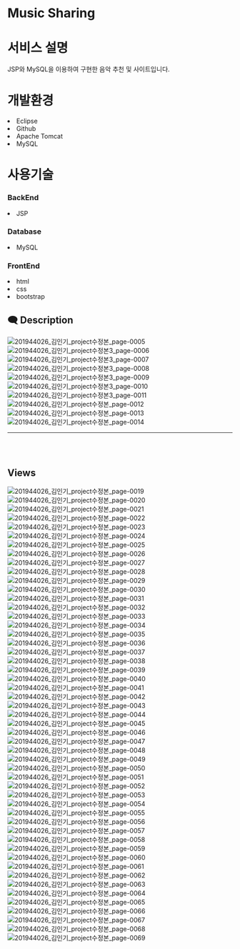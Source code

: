 # Music Sharing

<h1>서비스 설명</h1>
JSP와 MySQL을 이용하여 구현한 음악 추천 및  사이트입니다.

<h1>개발환경</h3>
<li>Eclipse</li>
<li>Github</li>
<li>Apache Tomcat</li>
<li>MySQL</li>
<h1>사용기술</h1>
<h3>BackEnd</h3>
<li>JSP</li>
<h3>Database</h3>
<li>MySQL</li>
<h3>FrontEnd</h3>
<li>html</li>
<li>css</li>
<li>bootstrap</li>

## 🗨 Description
![201944026_김인기_project수정본_page-0005](https://user-images.githubusercontent.com/22267184/225922150-92bf276e-6e7d-4ff2-a5e4-9f7ddb25f1cb.jpg)
![201944026_김인기_project수정본3_page-0006](https://user-images.githubusercontent.com/22267184/225925361-00b31bdf-52a9-4c97-8d33-7be29be1063b.jpg)
![201944026_김인기_project수정본3_page-0007](https://user-images.githubusercontent.com/22267184/225925119-819b925a-c1ca-4216-b7e0-3ee5fb2f2744.jpg)
![201944026_김인기_project수정본3_page-0008](https://user-images.githubusercontent.com/22267184/225925129-5aafb219-4de6-4dc3-a4e0-06a5710e18bf.jpg)
![201944026_김인기_project수정본3_page-0009](https://user-images.githubusercontent.com/22267184/225925130-e9ea5b69-2686-4e58-bed9-53608e13d38b.jpg)
![201944026_김인기_project수정본3_page-0010](https://user-images.githubusercontent.com/22267184/225925133-2f18c159-78ec-4dfc-a00d-8e4a2fd29138.jpg)
![201944026_김인기_project수정본3_page-0011](https://user-images.githubusercontent.com/22267184/225925135-a8ca2bf1-c3bb-4aa2-96ad-784202ef49cf.jpg)
![201944026_김인기_project수정본_page-0012](https://user-images.githubusercontent.com/22267184/225922190-4030db96-081d-418d-8aa0-88bdc7a3eb1a.jpg)
![201944026_김인기_project수정본_page-0013](https://user-images.githubusercontent.com/22267184/225922195-26d82e6d-d6f0-4716-b9fc-1d0b21dce475.jpg)
![201944026_김인기_project수정본_page-0014](https://user-images.githubusercontent.com/22267184/225922200-9c59af43-1bf1-4b0d-bbf6-2320b2757b39.jpg)

<hr>
<br><br>

## Views
![201944026_김인기_project수정본_page-0019](https://user-images.githubusercontent.com/22267184/225922218-b60bd905-b731-4827-8a7b-11264db524fd.jpg)
![201944026_김인기_project수정본_page-0020](https://user-images.githubusercontent.com/22267184/225922222-42c38ead-6dea-4b18-af80-6a125ece02dc.jpg)
![201944026_김인기_project수정본_page-0021](https://user-images.githubusercontent.com/22267184/225922224-a84b5de4-d4bc-4614-88bc-c1809f2356bb.jpg)
![201944026_김인기_project수정본_page-0022](https://user-images.githubusercontent.com/22267184/225922228-4850bb81-2fd7-4a44-a940-40006efc14ca.jpg)
![201944026_김인기_project수정본_page-0023](https://user-images.githubusercontent.com/22267184/225922233-9aa735bd-ca3d-41b7-b5aa-8386a6e8306e.jpg)
![201944026_김인기_project수정본_page-0024](https://user-images.githubusercontent.com/22267184/225922238-7d4a1bcf-5e4e-4f72-b843-dcbf7999205f.jpg)
![201944026_김인기_project수정본_page-0025](https://user-images.githubusercontent.com/22267184/225922241-0d9e99a0-0de3-4403-9d19-ea2de367fcb8.jpg)
![201944026_김인기_project수정본_page-0026](https://user-images.githubusercontent.com/22267184/225922243-ccc1e545-f0b0-4b2c-b744-9c8ab6571735.jpg)
![201944026_김인기_project수정본_page-0027](https://user-images.githubusercontent.com/22267184/225922246-cb846e00-9ef7-4d77-80bc-2f49b192c559.jpg)
![201944026_김인기_project수정본_page-0028](https://user-images.githubusercontent.com/22267184/225922249-d12a3b7d-3bed-4a69-92e8-434839d22694.jpg)
![201944026_김인기_project수정본_page-0029](https://user-images.githubusercontent.com/22267184/225922252-bcdffa75-d916-43ca-b7b2-ee7848a0d07b.jpg)
![201944026_김인기_project수정본_page-0030](https://user-images.githubusercontent.com/22267184/225922257-76baa4e2-b18d-4175-9175-98a8ae6c5c14.jpg)
![201944026_김인기_project수정본_page-0031](https://user-images.githubusercontent.com/22267184/225922261-4e100977-55e9-4990-a3df-6dccfb8aeb09.jpg)
![201944026_김인기_project수정본_page-0032](https://user-images.githubusercontent.com/22267184/225922264-6e97e4df-6c0f-4329-a850-f2ece42efe73.jpg)
![201944026_김인기_project수정본_page-0033](https://user-images.githubusercontent.com/22267184/225922266-f7572a2e-98e8-4346-a415-ee87d4c6d7bd.jpg)
![201944026_김인기_project수정본_page-0034](https://user-images.githubusercontent.com/22267184/225922272-cd34724e-dac5-41aa-8793-1dce35c934fd.jpg)
![201944026_김인기_project수정본_page-0035](https://user-images.githubusercontent.com/22267184/225922276-949a58c9-6437-4150-86c4-b68438e8a917.jpg)
![201944026_김인기_project수정본_page-0036](https://user-images.githubusercontent.com/22267184/225922284-fb0d4461-7e55-46bd-9249-830ba1cd8b3a.jpg)
![201944026_김인기_project수정본_page-0037](https://user-images.githubusercontent.com/22267184/225922289-5c04c5df-4cb1-474c-bc4a-9a1464ffc103.jpg)
![201944026_김인기_project수정본_page-0038](https://user-images.githubusercontent.com/22267184/225922292-c3a5f2a9-a6e1-4e30-80c8-468a4359a596.jpg)
![201944026_김인기_project수정본_page-0039](https://user-images.githubusercontent.com/22267184/225922297-f767037a-1b5c-44ee-9880-4d8c443e40e1.jpg)
![201944026_김인기_project수정본_page-0040](https://user-images.githubusercontent.com/22267184/225922301-4ee4b7de-3f33-4061-8b39-b26d1c4dc607.jpg)
![201944026_김인기_project수정본_page-0041](https://user-images.githubusercontent.com/22267184/225922305-4e0f27b7-f1f9-4b32-9532-22aa9372d8fb.jpg)
![201944026_김인기_project수정본_page-0042](https://user-images.githubusercontent.com/22267184/225922308-dc3c614f-8fd1-414a-b238-029f6ec9623c.jpg)
![201944026_김인기_project수정본_page-0043](https://user-images.githubusercontent.com/22267184/225922313-185ac8a8-3312-4070-8724-b54275a08617.jpg)
![201944026_김인기_project수정본_page-0044](https://user-images.githubusercontent.com/22267184/225922315-51197634-32c9-45ff-b024-754bacd81fa1.jpg)
![201944026_김인기_project수정본_page-0045](https://user-images.githubusercontent.com/22267184/225922317-f3271543-dfb0-4690-a74b-6f72b2edd2cd.jpg)
![201944026_김인기_project수정본_page-0046](https://user-images.githubusercontent.com/22267184/225922320-6ead22b1-b6ce-4567-ad5a-6abb686eef05.jpg)
![201944026_김인기_project수정본_page-0047](https://user-images.githubusercontent.com/22267184/225922324-44626242-7230-4ca6-8c26-08c7ad701255.jpg)
![201944026_김인기_project수정본_page-0048](https://user-images.githubusercontent.com/22267184/225922327-c9e40055-6718-484c-91f2-9f0b293a6659.jpg)
![201944026_김인기_project수정본_page-0049](https://user-images.githubusercontent.com/22267184/225922328-0dc2cb3a-c3b3-484c-885b-2f288d74082f.jpg)
![201944026_김인기_project수정본_page-0050](https://user-images.githubusercontent.com/22267184/225922329-6428f52a-7b4b-4f7e-9111-f935326af0b5.jpg)
![201944026_김인기_project수정본_page-0051](https://user-images.githubusercontent.com/22267184/225922332-15844956-021f-4070-87e4-72838b902c03.jpg)
![201944026_김인기_project수정본_page-0052](https://user-images.githubusercontent.com/22267184/225922338-b1a596b6-5f2b-4dc1-86ee-827ad205daa5.jpg)
![201944026_김인기_project수정본_page-0053](https://user-images.githubusercontent.com/22267184/225922341-71445c8e-bd77-4d83-bf62-99961bb365d6.jpg)
![201944026_김인기_project수정본_page-0054](https://user-images.githubusercontent.com/22267184/225922343-33c42e09-886b-4ef7-9329-6fc373842e8c.jpg)
![201944026_김인기_project수정본_page-0055](https://user-images.githubusercontent.com/22267184/225922349-102e9edf-b1f5-4167-8236-6ed21093f89b.jpg)
![201944026_김인기_project수정본_page-0056](https://user-images.githubusercontent.com/22267184/225922351-3ce5b289-576e-4740-8fd7-fd5c2d478291.jpg)
![201944026_김인기_project수정본_page-0057](https://user-images.githubusercontent.com/22267184/225922357-c72a207a-2af0-4c7e-8f20-78332aad1124.jpg)
![201944026_김인기_project수정본_page-0058](https://user-images.githubusercontent.com/22267184/225922363-4f4b82e9-df42-464e-bdf1-3780d20e5b84.jpg)
![201944026_김인기_project수정본_page-0059](https://user-images.githubusercontent.com/22267184/225922367-2a17a1cf-0be8-4e58-a925-9ac8c4fe73d8.jpg)
![201944026_김인기_project수정본_page-0060](https://user-images.githubusercontent.com/22267184/225922370-856d9fad-f1cd-4f43-98ec-11d355c5f0a1.jpg)
![201944026_김인기_project수정본_page-0061](https://user-images.githubusercontent.com/22267184/225922376-022c066e-832e-448d-a10e-78b1ecda8938.jpg)
![201944026_김인기_project수정본_page-0062](https://user-images.githubusercontent.com/22267184/225922380-079f6fa5-db6a-4072-9266-bec95255581c.jpg)
![201944026_김인기_project수정본_page-0063](https://user-images.githubusercontent.com/22267184/225922383-fa818637-a476-4b05-b05b-9f0b449b1021.jpg)
![201944026_김인기_project수정본_page-0064](https://user-images.githubusercontent.com/22267184/225922387-f3ed04b3-ffc6-4608-9401-032176cc0a2b.jpg)
![201944026_김인기_project수정본_page-0065](https://user-images.githubusercontent.com/22267184/225922390-5189148a-bd5b-43fc-8104-fed0a00fbbcb.jpg)
![201944026_김인기_project수정본_page-0066](https://user-images.githubusercontent.com/22267184/225922393-bfd66439-ab53-41ee-b811-75592df0b35f.jpg)
![201944026_김인기_project수정본_page-0067](https://user-images.githubusercontent.com/22267184/225922395-64fb4748-ad1f-4ae2-8788-ef05d3df1966.jpg)
![201944026_김인기_project수정본_page-0068](https://user-images.githubusercontent.com/22267184/225922396-3d224792-4cd4-4d42-ae99-06ed812ca18e.jpg)
![201944026_김인기_project수정본_page-0069](https://user-images.githubusercontent.com/22267184/225922399-d0a6ed8a-e201-4c12-8582-64da4338a3bb.jpg)
